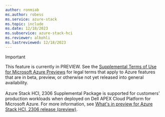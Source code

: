 ```yaml
---
author: ronmiab
ms.author: robess
ms.service: azure-stack
ms.topic: include
ms.date: 12/18/2023
ms.subservice: azure-stack-hci
ms.reviewer: alkohli
ms.lastreviewed: 12/18/2023
---
```


> [!IMPORTANT]
> This feature is currently in PREVIEW.
> See the [Supplemental Terms of Use for Microsoft Azure Previews](https://azure.microsoft.com/support/legal/preview-supplemental-terms/) for legal terms that apply to Azure features that are in beta, preview, or otherwise not yet released into general availability. <br><br> Azure Stack HCI, 2306 Supplemental Package is supported for customers’ production workloads when deployed on Dell APEX Cloud Platform for Microsoft Azure. For more information, see [What's in preview for Azure Stack HCI, 2306 release (preview)](./manage/whats-new-2306-preview.md).

